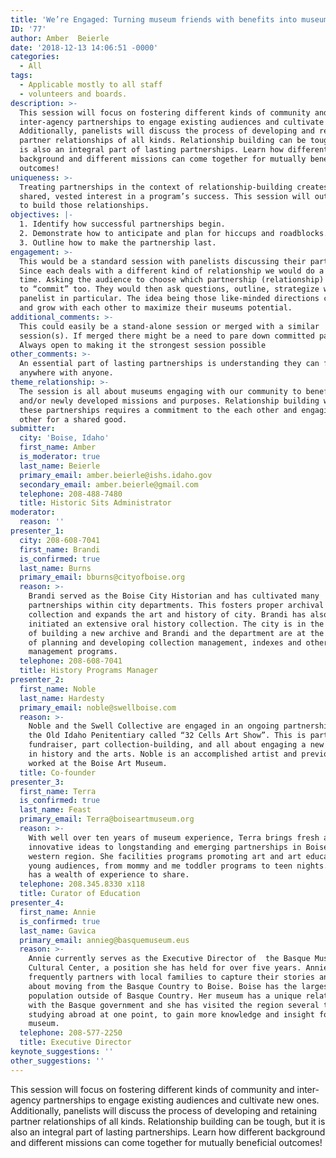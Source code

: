 ```yaml
---
title: 'We’re Engaged: Turning museum friends with benefits into museum partnerships'
ID: '77'
author: Amber  Beierle
date: '2018-12-13 14:06:51 -0000'
categories:
  - All
tags:
  - Applicable mostly to all staff
  - volunteers and boards.
description: >-
  This session will focus on fostering different kinds of community and
  inter-agency partnerships to engage existing audiences and cultivate new ones.
  Additionally, panelists will discuss the process of developing and retaining
  partner relationships of all kinds. Relationship building can be tough, but it
  is also an integral part of lasting partnerships. Learn how different
  background and different missions can come together for mutually beneficial
  outcomes!
uniqueness: >-
  Treating partnerships in the context of relationship-building creates a
  shared, vested interest in a program’s success. This session will outline how
  to build those relationships.
objectives: |-
  1. Identify how successful partnerships begin.
  2. Demonstrate how to anticipate and plan for hiccups and roadblocks.
  3. Outline how to make the partnership last.
engagement: >-
  This would be a standard session with panelists discussing their partnerships.
  Since each deals with a different kind of relationship we would do a breakout
  time. Asking the audience to choose which partnership (relationship) they want
  to “commit” too. They would then ask questions, outline, strategize with that
  panelist in particular. The idea being those like-minded directions can learn
  and grow with each other to maximize their museums potential.
additional_comments: >-
  This could easily be a stand-alone session or merged with a similar
  session(s). If merged there might be a need to pare down committed panelists.
  Always open to making it the strongest session possible
other_comments: >-
  An essential part of lasting partnerships is understanding they can form
  anywhere with anyone.
theme_relationship: >-
  The session is all about museums engaging with our community to benefit common
  and/or newly developed missions and purposes. Relationship building within
  these partnerships requires a commitment to the each other and engaging each
  other for a shared good. 
submitter:
  city: 'Boise, Idaho'
  first_name: Amber
  is_moderator: true
  last_name: Beierle
  primary_email: amber.beierle@ishs.idaho.gov
  secondary_email: amber.beierle@gmail.com
  telephone: 208-488-7480
  title: Historic Sits Administrator
moderator:
  reason: ''
presenter_1:
  city: 208-608-7041
  first_name: Brandi
  is_confirmed: true
  last_name: Burns
  primary_email: bburns@cityofboise.org
  reason: >-
    Brandi served as the Boise City Historian and has cultivated many
    partnerships within city departments. This fosters proper archival
    collection and expands the art and history of city. Brandi has also
    initiated an extensive oral history collection. The city is in the process
    of building a new archive and Brandi and the department are at the forefront
    of planning and developing collection management, indexes and other content
    management programs.
  telephone: 208-608-7041
  title: History Programs Manager
presenter_2:
  first_name: Noble
  last_name: Hardesty
  primary_email: noble@swellboise.com
  reason: >-
    Noble and the Swell Collective are engaged in an ongoing partnership with
    the Old Idaho Penitentiary called “32 Cells Art Show”. This is part
    fundraiser, part collection-building, and all about engaging a new audience
    in history and the arts. Noble is an accomplished artist and previously
    worked at the Boise Art Museum.
  title: Co-founder
presenter_3:
  first_name: Terra
  is_confirmed: true
  last_name: Feast
  primary_email: Terra@boiseartmuseum.org
  reason: >-
    With well over ten years of museum experience, Terra brings fresh and
    innovative ideas to longstanding and emerging partnerships in Boise and the
    western region. She facilities programs promoting art and art education with
    young audiences, from mommy and me toddler programs to teen nights. Terra
    has a wealth of experience to share.
  telephone: 208.345.8330 x118
  title: Curator of Education
presenter_4:
  first_name: Annie
  is_confirmed: true
  last_name: Gavica
  primary_email: annieg@basquemuseum.eus
  reason: >-
    Annie currently serves as the Executive Director of  the Basque Museum and
    Cultural Center, a position she has held for over five years. Annie
    frequently partners with local families to capture their stories and history
    about moving from the Basque Country to Boise. Boise has the largest Basque
    population outside of Basque Country. Her museum has a unique relationship
    with the Basque government and she has visited the region several times,
    studying abroad at one point, to gain more knowledge and insight for the
    museum.
  telephone: 208-577-2250
  title: Executive Director
keynote_suggestions: ''
other_suggestions: ''
---
```

This session will focus on fostering different kinds of community and inter-agency partnerships to engage existing audiences and cultivate new ones. Additionally, panelists will discuss the process of developing and retaining partner relationships of all kinds. Relationship building can be tough, but it is also an integral part of lasting partnerships. Learn how different background and different missions can come together for mutually beneficial outcomes!
